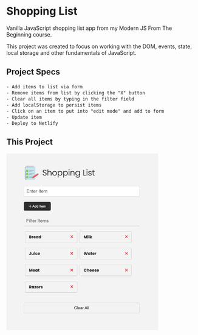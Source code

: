 # Shopping List

Vanilla JavaScript shopping list app from my Modern JS From The Beginning course.

This project was created to focus on working with the DOM, events, state, local storage and other fundamentals of JavaScript.

## Project Specs

    - Add items to list via form
    - Remove items from list by clicking the "X" button
    - Clear all items by typing in the filter field
    - Add localStorage to persist items
    - Click on an item to put into "edit mode" and add to form
    - Update item
    - Deploy to Netlify

## This Project

<img src="images/screen.png" width="400">
